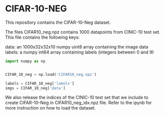 # CIFAR-10-NEG

This repository contains the CIFAR-10-Neg dataset. 

The files CIFAR10_neg.npz contains 1000 datapoints from CINIC-10 test set. This file contains the following keys:

data: an 1000x32x32x10 numpy uint8 array containing the image data   
labels: a numpy int64 array containing labels (integers between 0 and 9)  

``` python
import numpy as np


CIFAR_10_neg = np.load('CIFAR10_neg.npz')

labels = CIFAR_10_neg['labels']
imgs = CIFAR_10_neg['data']

```

We also release the indices of the CINIC-10 test set that we include to create CIFAR-10-Neg in CIFAR10_neg_idx.npz file. Refer to the ipynb for more instruction on how to load the dataset. 
